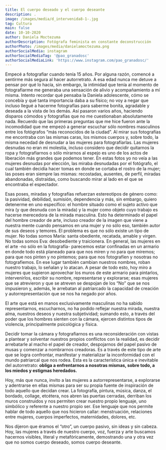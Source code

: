 ```yaml
---
title: El cuerpo deseado y el cuerpo deseante
description: .
image: /images/media/d_intervenida8-1-.jpg
tag: Cultura
main: false
date: 10-10-2020
author: Daniela Moctezuma
authorDescription: Fotógrafa feminista en constante deconstrucción
authorPhoto: /images/media/danielamoctezuma.png
authorSocialMedia: instagram
authorSocialMediaTag: '@pao_granadosc'
authorSocialMediaLink: 'https://www.instagram.com/pao_granadosc/'
---
```


Empecé a fotografiar cuando tenía 15 años. Por alguna razón, comencé a sentirme más segura al hacer autorretrato. A esa edad nunca me detuve a pensar por qué lo hacía, sin embargo, la intimidad que tenía al momento de fotografiarme me generaba una sensación de alivio y acompañamiento a mí misma. Intento recordar qué pensaba la Daniela adolescente, cómo se concebía y qué tanta importancia daba a su físico; no voy a negar que incluso llegué a hacerme fotografías para saberme bonita, agradable y deseada a la vista de lxs demás. Así pasaron varios años, haciendo disparos cómodos y fotografías que no me cuestionaban absolutamente nada. 
Recuerdo que las primeras preguntas que me hice fueron ante la incomodidad que me empezó a generar escuchar sólo nombres masculinos entre los fotógrafos “más reconocidos de la ciudad”. Al mirar sus fotografías me encontraba con las mismas caras, los mismos cuerpos y, sobre todo, la misma necedad de desnudar a las mujeres para fotografíarlas. 
Las mujeres desnudas no eran mi molestia, incluso considero que decidir quitarnos la ropa y fotografiarnos o sólo mirarnos al espejo es uno de los actos de liberación más grandes que podemos tener. En estas fotos yo no veía a las mujeres desnudas por elección, las miraba desnudadas por el fotógrafo, el cual también decidía hacer tomas en donde se cortaba el rostro de la mujer; las poses eran siempre las mismas: recostadas, ausentes, de perfil, miradas abandonadas, distraídas, como buscando mirar al lado en el que se encontraba el espectador. 


Esas poses, miradas y fotografías refuerzan estereotipos de género como: la pasividad, debilidad, sumisión, dependencia y más, sin embargo, quiero detenerme en uno específico: el hombre situado como el sujeto activo que mira (y que desnuda con la mirada) y la mujer como objeto cuyo trabajo es hacerse merecedora de la mirada masculina. Esto ha determinado el papel del hombre creador de arte, incluso creador de la imagen que viene a nuestra mente cuando pensamos en una mujer y no sólo eso, también autor de sus deseos y temores. El problema es que no sólo existe un tipo de mujer. No todas somos María: santa obediente, recatada, amable y virgen. No todas somos Eva: desobediente y traicionera. 
En general, las mujeres en el arte -no sólo en la fotografía- parecemos estar confinadas en un armario en donde todo está planeado para que nos miren y no para que miremos; para que nos pinten y no pintemos; para que nos fotografíen y nosotras no fotografiemos. En ese lugar también cambian nuestros nombres, roban nuestro trabajo, lo señalan y lo atacan. A pesar de todo esto, hoy miro a mujeres que supieron aprovechar los muros de este armario para pintarlos, intervenirlos, escribir su nombre, representarse y explorarse; esas mujeres que se atrevieron y que se atreven se despojan de los “No” que se nos impusieron y, además, le arrebatan al patriarcado la capacidad de creación y autorrepresentación que se nos ha negado por años.


El arte que está en manos exclusivamente masculinas no ha sabido representarnos, escucharnos, no ha podido reflejar nuestra mirada, nuestra alma, nuestros deseos y nuestra subjetividad; sumando esto, a través del poder que los hombres sienten con la cámara, ejercen distintos tipos de violencia, principalmente psicológica y física. 

Decidir tomar la cámara y fotografiarnos es una reconsideración con vistas a plantear y solventar nuestros propios conflictos con la realidad, es decidir arrebatarle al macho el papel de creador, despojarnos del papel pasivo de musas y comenzar a nombrarnos creadoras. Es a través de este tipo de arte que se logra confrontar, manifestar y materializar la inconformidad con el mundo patriarcal que nos rodea. Esta es la característica única e inevitable del autorretrato: **obliga a enfrentarnos a nosotras mismas, sobre todo, a los miedos y estigmas heredados.** 

Hoy, más que nunca, invito a las mujeres a autorrepresentarse, a explorarse y adentrarse en ellas mismas para ser su propia fuente de inspiración de todo aquello que decidan crear. La fotografía, pintura, música, danza, el bordado, collage, etcétera, nos abren las puertas cerradas, derriban los muros construidos y nos permiten crear nuestro propio lenguaje, uno simbólico y referente a nuestro propio ser. Ese lenguaje que nos permite hablar de todo aquello que nos hicieron callar: menstruación, relaciones entre mujeres, cuerpos imperfectos, maternidades, dolores, etc.

Nos dijeron que éramos el “otro”, un cuerpo pasivo, sin ideas y sin cabeza. Hoy, las mujeres a través de nuestro cuerpo, voz, fuerza y arte buscamos hacernos visibles, literal y metafóricamente, demostrando una y otra vez que no somos cuerpo deseado, somos cuerpo deseante. 

